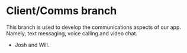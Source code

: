 # Client/Comms branch

This branch is used to develop the communications aspects of our app.
Namely, text messaging, voice calling and video chat.

- Josh and Will.